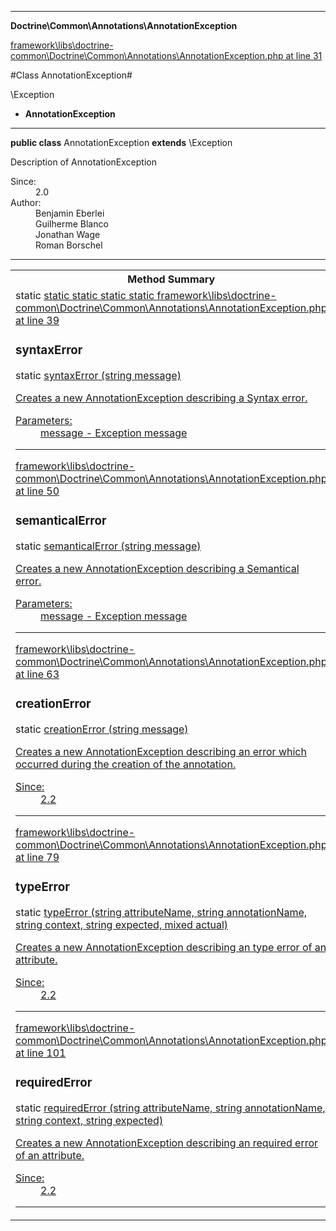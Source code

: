 

- - -

**Doctrine\Common\Annotations\AnnotationException**


<a href="https://github.com/JeyDotC/Hirudo/blob/master/framework/libs/doctrine-common/Doctrine/Common/Annotations/AnnotationException.php#L31" target='_blank'>framework\libs\doctrine-common\Doctrine\Common\Annotations\AnnotationException.php at line 31</a>

#Class AnnotationException#

\Exception
* **AnnotationException**




- - -

<p><strong>public  class</strong> <span>AnnotationException</span>
<strong>extends</strong> \Exception

</p>

<div class="comment" id="overview_description"><p>Description of AnnotationException</p></div>

<dl>
<dt>Since:</dt>
<dd>2.0</dd>
<dt>Author:</dt>
<dd>Benjamin Eberlei <kontakt@beberlei.de></dd>
<dd>Guilherme Blanco <guilhermeblanco@hotmail.com></dd>
<dd>Jonathan Wage <jonwage@gmail.com></dd>
<dd>Roman Borschel <roman@code-factory.org></dd>
</dl>


- - -

<table id="summary_method">
<tr><th colspan="2">Method Summary</th></tr>
<tr>
<td><span class='k'>static </span> <span class='nx'><a href='https://github.com/JeyDotC/Hirudo-docs/blob/master/Doctrine/Common/Annotations/AnnotationException.md#syntaxError>AnnotationException</a></span></td>
<td class="description"><p class="name"><a href="#syntaxerror">syntaxError</a>(string message)</p><p class="description">Creates a new AnnotationException describing a Syntax error.</p></td>
</tr>
<tr>
<td><span class='k'>static </span> <span class='nx'><a href='https://github.com/JeyDotC/Hirudo-docs/blob/master/Doctrine/Common/Annotations/AnnotationException.md#semanticalError>AnnotationException</a></span></td>
<td class="description"><p class="name"><a href="#semanticalerror">semanticalError</a>(string message)</p><p class="description">Creates a new AnnotationException describing a Semantical error.</p></td>
</tr>
<tr>
<td><span class='k'>static </span> <span class='nx'><a href='https://github.com/JeyDotC/Hirudo-docs/blob/master/Doctrine/Common/Annotations/AnnotationException.md#creationError>AnnotationException</a></span></td>
<td class="description"><p class="name"><a href="#creationerror">creationError</a>(string message)</p><p class="description">Creates a new AnnotationException describing an error which occurred during
the creation of the annotation.</p></td>
</tr>
<tr>
<td><span class='k'>static </span> <span class='nx'><a href='https://github.com/JeyDotC/Hirudo-docs/blob/master/Doctrine/Common/Annotations/AnnotationException.md#typeError>AnnotationException</a></span></td>
<td class="description"><p class="name"><a href="#typeerror">typeError</a>(string attributeName, string annotationName, string context, string expected, mixed actual)</p><p class="description">Creates a new AnnotationException describing an type error of an attribute.</p></td>
</tr>
<tr>
<td><span class='k'>static </span> <span class='nx'><a href='https://github.com/JeyDotC/Hirudo-docs/blob/master/Doctrine/Common/Annotations/AnnotationException.md#requiredError>AnnotationException</a></span></td>
<td class="description"><p class="name"><a href="#requirederror">requiredError</a>(string attributeName, string annotationName, string context, string expected)</p><p class="description">Creates a new AnnotationException describing an required error of an attribute.</p></td>
</tr>
</table>

<h2 id="detail_method">Method Detail</h2>

<a href="https://github.com/JeyDotC/Hirudo/blob/master/framework/libs/doctrine-common/Doctrine/Common/Annotations/AnnotationException.php#L39" target='_blank'>framework\libs\doctrine-common\Doctrine\Common\Annotations\AnnotationException.php at line 39</a>

<h3 id="syntaxError()">syntaxError</h3>
<span class='k'>static </span> <span class='nx'><a href='https://github.com/JeyDotC/Hirudo-docs/blob/master/Doctrine/Common/Annotations/AnnotationException.md#syntaxError>AnnotationException</a></span> <span class='nf'>syntaxError</span> (string message)

<div class="details">
<p>Creates a new AnnotationException describing a Syntax error.</p><dl>
<dt>Parameters:</dt>
<dd>message - Exception message</dd>
</dl>

</div>

- - -


<a href="https://github.com/JeyDotC/Hirudo/blob/master/framework/libs/doctrine-common/Doctrine/Common/Annotations/AnnotationException.php#L50" target='_blank'>framework\libs\doctrine-common\Doctrine\Common\Annotations\AnnotationException.php at line 50</a>

<h3 id="semanticalError()">semanticalError</h3>
<span class='k'>static </span> <span class='nx'><a href='https://github.com/JeyDotC/Hirudo-docs/blob/master/Doctrine/Common/Annotations/AnnotationException.md#semanticalError>AnnotationException</a></span> <span class='nf'>semanticalError</span> (string message)

<div class="details">
<p>Creates a new AnnotationException describing a Semantical error.</p><dl>
<dt>Parameters:</dt>
<dd>message - Exception message</dd>
</dl>

</div>

- - -


<a href="https://github.com/JeyDotC/Hirudo/blob/master/framework/libs/doctrine-common/Doctrine/Common/Annotations/AnnotationException.php#L63" target='_blank'>framework\libs\doctrine-common\Doctrine\Common\Annotations\AnnotationException.php at line 63</a>

<h3 id="creationError()">creationError</h3>
<span class='k'>static </span> <span class='nx'><a href='https://github.com/JeyDotC/Hirudo-docs/blob/master/Doctrine/Common/Annotations/AnnotationException.md#creationError>AnnotationException</a></span> <span class='nf'>creationError</span> (string message)

<div class="details">
<p>Creates a new AnnotationException describing an error which occurred during
the creation of the annotation.</p><dl>
<dt>Since:</dt>
<dd>2.2</dd>
</dl>

</div>

- - -


<a href="https://github.com/JeyDotC/Hirudo/blob/master/framework/libs/doctrine-common/Doctrine/Common/Annotations/AnnotationException.php#L79" target='_blank'>framework\libs\doctrine-common\Doctrine\Common\Annotations\AnnotationException.php at line 79</a>

<h3 id="typeError()">typeError</h3>
<span class='k'>static </span> <span class='nx'><a href='https://github.com/JeyDotC/Hirudo-docs/blob/master/Doctrine/Common/Annotations/AnnotationException.md#typeError>AnnotationException</a></span> <span class='nf'>typeError</span> (string attributeName, string annotationName, string context, string expected, mixed actual)

<div class="details">
<p>Creates a new AnnotationException describing an type error of an attribute.</p><dl>
<dt>Since:</dt>
<dd>2.2</dd>
</dl>

</div>

- - -


<a href="https://github.com/JeyDotC/Hirudo/blob/master/framework/libs/doctrine-common/Doctrine/Common/Annotations/AnnotationException.php#L101" target='_blank'>framework\libs\doctrine-common\Doctrine\Common\Annotations\AnnotationException.php at line 101</a>

<h3 id="requiredError()">requiredError</h3>
<span class='k'>static </span> <span class='nx'><a href='https://github.com/JeyDotC/Hirudo-docs/blob/master/Doctrine/Common/Annotations/AnnotationException.md#requiredError>AnnotationException</a></span> <span class='nf'>requiredError</span> (string attributeName, string annotationName, string context, string expected)

<div class="details">
<p>Creates a new AnnotationException describing an required error of an attribute.</p><dl>
<dt>Since:</dt>
<dd>2.2</dd>
</dl>

</div>

- - -

